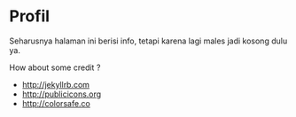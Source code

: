 # Profil

Seharusnya halaman ini berisi info, tetapi karena lagi males jadi kosong dulu ya.

How about some credit ?

- <http://jekyllrb.com>
- <http://publicicons.org>
- <http://colorsafe.co>
